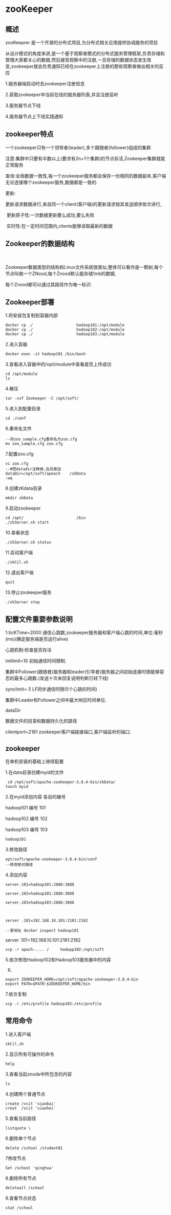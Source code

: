 # zooKeeper

## 概述

zooKeeprer 是一个开源的分布式项目,为分布式相关应用提供协调服务的项目

从设计模式的角度来讲,是一个基于观察者模式的分布式服务管理框架,负责存储和管理大家都关心的数据,然后接受观察中的注册,一旦存储的数据状态发生改变,zookeeper就会负责通知已经在zookeeper上注册的那些观察者做出相关的反应

1.服务器端启动时去zookeeper注册信息

2.获取zookeeper中当前在线的服务器列表,并且注册监听

3.服务器节点下线

4.服务器节点上下线实践通知

## zookeeper特点

一个zookeeper只有一个领导者(leader),多个跟随者(follower)组成的集群

注意:集群中只要有半数以上(要求有2n+1个集群)的节点存活,Zookeeper集群就能正常服务

查询:全局数据一致性,每一个zookeeper服务都会保存一份相同的数据副本,客户端无论连接哪个zookeeper服务,数据都是一致的.

更新:

​     更新请求数据进行,来自同一个client(客户端)的更新请求按其发送顺序依次进行,

​     更新原子性:一次数据更新要么成功,要么失败

​     实时性:在一定时间范围内,clients能够读取最新的数据

## Zookeeper的数据结构

​     

Zookeeper数据类型的结构和Linux文件系统很类似,整体可以看作是一颗树,每个节点叫做一个ZNood,每个Znood默认能存储1mb的数据,

每个Znood都可以通过其路径作为唯一标识.

## Zookeeper部署

1.将安装包复制到容器内部

```shell
docker cp ./                   hadoop101:/opt/module
docker cp ./                   hadoop102:/opt/module
docker cp ./                   hadoop103:/opt/module
```

2.进入容器

```shell
docker exec -it hadoop101 /bin/bash
```

3.查看进入容器中的/opt/module中查看是否上传成功

```shell
cd /opt/module
ls
```

4.解压 

```shell
tar -xvf Zookeeper -C /opt/soft/
```

5.进入到配置目录

```shell
cd ./conf
```

6.重命名文件 

```shell
--将zoo_sample.cfg重命名为zoo.cfg
mv zoo_sample.cfg zoo.cfg

```

7.配置zoo.cfg

```shell
vi zoo.cfg
--#把datadir注释掉,在后面加
dataDir=/opt/soft/apeach    /zkData
:wq
```

8.创建zKdata目录

```shell
mkdir zkData
```

9.启动zookeeper

```
cd /opt/                       /bin          
./zkServer.sh start
```

10.查看状态

```shell
./zkServer.sh status
```

11.启动客户端

```shell
./zkCil.sh
```

12.退出客户端

```shell
quit
```

13.停止zookeeper服务

```shell
./zkServer stop
```

## 配置文件重要参数说明

1.ticKTime=2000 通信心跳数,zookeeper服务器和客户端心跳的时间,单位:毫秒(ms)(确定服务端是否运行alive)

心跳机制:检查是否存活

initlimit=10 初始通信时间限制.

集群中Follower(跟随者)服务器和leader(引导者)服务器之间初始连接时限能够容忍的最多心跳数.(发送十次未回复说明判断已经下线)

synclimit= 5 LF同步通信时限(5个心跳的时间)

集群中Leader和Follower之间中最大响应时间单位.

dataDir

数据文件的目录和数据持久化的路径

cilentport=2181 zookeeper客户端链接端口,客户端监听的端口.

## zookeeper

在单机安装的基础上继续配置

1.在data目录创建myid的文件

```
 cd /opt/soft/apache-zookeeper-3.8.4-bin/zkData/
touch myid
```

2.在myid添加内容 各自的编号

hadoop101 编号 101

hadoop102 编号 102

hadoop103 编号 103

```
hadoop101 
```

3.修改路径

```
opt/soft/apache-zookeeper-3.8.4-bin/conf
--修改绝对路径
```

4.添加内容

```
server.101=hadoop101:2888:3888

server.102=hadoop101:2888:3888

server.103=hadoop103:2888:3888



server .101=192.168.10.101:2181:2182
```



```shell
--查地址 docker inspect hadoop101
```

server .101=192.168.10.101:2181:2182



```
scp -r apach-.... /     hadopp102:/opt/soft
```

5.依次修改Hadoop102和Hadoop103服务器中的内容

6.

```
export ZOOKEEPER_HOME=/opt/soft/apache-zookeeper-3.8.4-bin
export PATH=$PATH:$ZOOKEEPER_HOME/bin
```

7.依次复制

```shell
scp -r /etc/profile hadoop102:/etc/profile
```

## 常用命令

1.进入客户端

```shell
zkCil.sh
```

2.显示所有可操作的命令

```
help
```

3.查看当前znode中所包含的内容

```shell
ls
```

4.创建两个普通节点

```shell
create /vcit 'xiaobai'
creat  /vcit 'xiaohei'

```

5.查看当前路径

```
listquota \
```

6.删除单个节点

```
delete /school /student01
```

7修改节点

```shell
Set /school 'qinghua'
```

8.删除所有节点

```
deleteall /school
```

9.查看节点状态

```
stat /school
```

